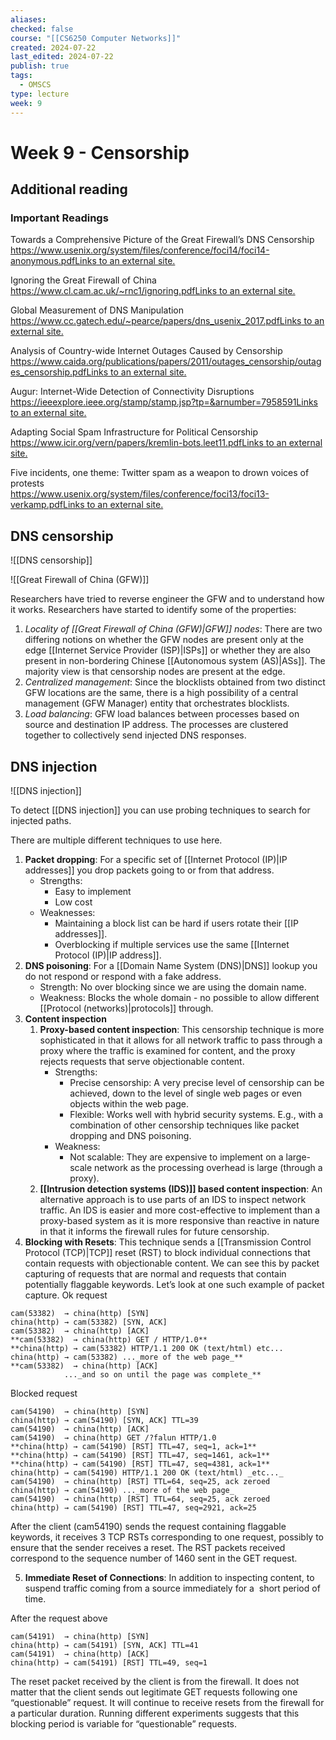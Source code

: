 ```yaml
---
aliases: 
checked: false
course: "[[CS6250 Computer Networks]]"
created: 2024-07-22
last_edited: 2024-07-22
publish: true
tags:
  - OMSCS
type: lecture
week: 9
---
```

# Week 9 - Censorship

## Additional reading

### Important Readings

Towards a Comprehensive Picture of the Great Firewall’s DNS Censorship  
[https://www.usenix.org/system/files/conference/foci14/foci14-anonymous.pdfLinks to an external site.](https://www.usenix.org/system/files/conference/foci14/foci14-anonymous.pdf)

Ignoring the Great Firewall of China  
[https://www.cl.cam.ac.uk/~rnc1/ignoring.pdfLinks to an external site.](https://www.cl.cam.ac.uk/~rnc1/ignoring.pdf)

Global Measurement of DNS Manipulation  
[https://www.cc.gatech.edu/~pearce/papers/dns_usenix_2017.pdfLinks to an external site.](https://www.cc.gatech.edu/~pearce/papers/dns_usenix_2017.pdf)

Analysis of Country-wide Internet Outages Caused by Censorship  
[https://www.caida.org/publications/papers/2011/outages_censorship/outages_censorship.pdfLinks to an external site.](https://www.caida.org/publications/papers/2011/outages_censorship/outages_censorship.pdf)

Augur: Internet-Wide Detection of Connectivity Disruptions  
[https://ieeexplore.ieee.org/stamp/stamp.jsp?tp=&arnumber=7958591Links to an external site.](https://ieeexplore.ieee.org/stamp/stamp.jsp?tp=&arnumber=7958591)

Adapting Social Spam Infrastructure for Political Censorship  
[https://www.icir.org/vern/papers/kremlin-bots.leet11.pdfLinks to an external site.](https://www.icir.org/vern/papers/kremlin-bots.leet11.pdf)

Five incidents, one theme: Twitter spam as a weapon to drown voices of protests   
[https://www.usenix.org/system/files/conference/foci13/foci13-verkamp.pdfLinks to an external site.](https://www.usenix.org/system/files/conference/foci13/foci13-verkamp.pdf)

## DNS censorship

![[DNS censorship]]

![[Great Firewall of China (GFW)]]

Researchers have tried to reverse engineer the GFW and to understand how it works. Researchers have started to identify some of the properties: 

1. _Locality of [[Great Firewall of China (GFW)|GFW]] nodes_: There are two differing notions on whether the GFW nodes are present only at the edge [[Internet Service Provider (ISP)|ISPs]] or whether they are also present in non-bordering Chinese [[Autonomous system (AS)|ASs]]. The majority view is that censorship nodes are present at the edge.
2. _Centralized management_: Since the blocklists obtained from two distinct GFW locations are the same, there is a high possibility of a central management (GFW Manager) entity that orchestrates blocklists.
3. _Load balancing_: GFW load balances between processes based on source and destination IP address. The processes are clustered together to collectively send injected DNS responses.

## DNS injection

![[DNS injection]]

To detect [[DNS injection]] you can use probing techniques to search for injected paths. 

There are multiple different techniques to use here. 

1. **Packet dropping**: For a specific set of [[Internet Protocol (IP)|IP addresses]] you drop packets going to or from that address.
	- Strengths:
		- Easy to implement
		- Low cost
	- Weaknesses:
		- Maintaining a block list can be hard if users rotate their [[IP addresses]].
		- Overblocking if multiple services use the same [[Internet Protocol (IP)|IP address]].
2. **DNS poisoning**: For a [[Domain Name System (DNS)|DNS]] lookup you do not respond or respond with a fake address.
	- Strength: No over blocking since we are using the domain name.
	- Weakness: Blocks the whole domain - no possible to allow different [[Protocol (networks)|protocols]] through.
3. **Content inspection**
	1. **Proxy-based content inspection**: This censorship technique is more sophisticated in that it allows for all network traffic to pass through a proxy where the traffic is examined for content, and the proxy rejects requests that serve objectionable content.
		- Strengths:
			- Precise censorship: A very precise level of censorship can be achieved, down to the level of single web pages or even objects within the web page.
			- Flexible: Works well with hybrid security systems. E.g., with a combination of other censorship techniques like packet dropping and DNS poisoning.
		- Weakness:
			- Not scalable: They are expensive to implement on a large-scale network as the processing overhead is large (through a proxy).
	2. **[[Intrusion detection systems (IDS)]] based content inspection**: An alternative approach is to use parts of an IDS to inspect network traffic. An IDS is easier and more cost-effective to implement than a proxy-based system as it is more responsive than reactive in nature in that it informs the firewall rules for future censorship.
4. **Blocking with Resets**: This technique sends a [[Transmission Control Protocol (TCP)|TCP]] reset (RST) to block individual connections that contain requests with objectionable content. We can see this by packet capturing of requests that are normal and requests that contain potentially flaggable keywords. Let’s look at one such example of packet capture.
Ok request
```
cam(53382)  → china(http) [SYN]   
china(http) → cam(53382) [SYN, ACK]   
cam(53382)  → china(http) [ACK]   
**cam(53382)  → china(http) GET / HTTP/1.0**   
**china(http) → cam(53382) HTTP/1.1 200 OK (text/html) etc...  
china(http) → cam(53382) ..._more of the web page_**   
**cam(53382)  → china(http) [ACK]  
            ..._and so on until the page was complete_**
```
Blocked request
```
cam(54190)  → china(http) [SYN]   
china(http) → cam(54190) [SYN, ACK] TTL=39   
cam(54190)  → china(http) [ACK]   
cam(54190)  → china(http) GET /?falun HTTP/1.0   
**china(http) → cam(54190) [RST] TTL=47, seq=1, ack=1**  
**china(http) → cam(54190) [RST] TTL=47, seq=1461, ack=1**   
**china(http) → cam(54190) [RST] TTL=47, seq=4381, ack=1**   
china(http) → cam(54190) HTTP/1.1 200 OK (text/html) _etc..._  
cam(54190)  → china(http) [RST] TTL=64, seq=25, ack zeroed   
china(http) → cam(54190) ..._more of the web page_   
cam(54190)  → china(http) [RST] TTL=64, seq=25, ack zeroed   
china(http) → cam(54190) [RST] TTL=47, seq=2921, ack=25
```
After the client (cam54190) sends the request containing flaggable keywords, it receives 3 TCP RSTs corresponding to one request, possibly to ensure that the sender receives a reset. The RST packets received correspond to the sequence number of 1460 sent in the GET request.

5. **Immediate Reset of Connections**: In addition to inspecting content, to suspend traffic coming from a source immediately for a  short period of time.

After the request above
```
cam(54191)  → china(http) [SYN]  
china(http) → cam(54191) [SYN, ACK] TTL=41  
cam(54191)  → china(http) [ACK]  
china(http) → cam(54191) [RST] TTL=49, seq=1
```
The reset packet received by the client is from the firewall. It does not matter that the client sends out legitimate GET requests following one “questionable” request. It will continue to receive resets from the firewall for a particular duration. Running different experiments suggests that this blocking period is variable for “questionable” requests.

